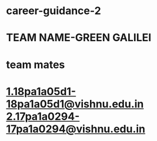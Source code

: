 # career-guidance-2
# TEAM NAME-GREEN GALILEI
# team mates
# 1.18pa1a05d1-18pa1a05d1@vishnu.edu.in 2.17pa1a0294-17pa1a0294@vishnu.edu.in
